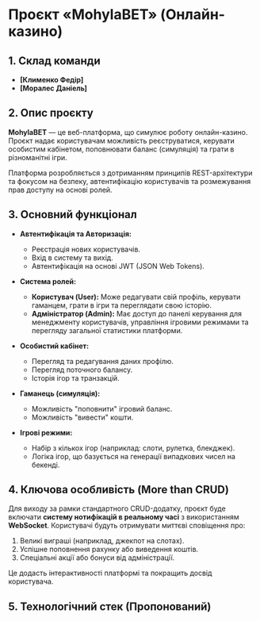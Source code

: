 # Проєкт «MohylaBET» (Онлайн-казино)

## 1. Склад команди

* **[Клименко Федір]** 
* **[Моралес Даніель]** 

## 2. Опис проєкту

**MohylaBET** — це веб-платформа, що симулює роботу онлайн-казино. Проєкт надає користувачам можливість реєструватися, керувати особистим кабінетом, поповнювати баланс (симуляція) та грати в різноманітні ігри.

Платформа розробляється з дотриманням принципів REST-архітектури та фокусом на безпеку, автентифікацію користувачів та розмежування прав доступу на основі ролей.

## 3. Основний функціонал

* **Автентифікація та Авторизація:**
    * Реєстрація нових користувачів.
    * Вхід в систему та вихід.
    * Автентифікація на основі JWT (JSON Web Tokens).

* **Система ролей:**
    * **Користувач (User):** Може редагувати свій профіль, керувати гаманцем, грати в ігри та переглядати свою історію.
    * **Адміністратор (Admin):** Має доступ до панелі керування для менеджменту користувачів, управління ігровими режимами та перегляду загальної статистики платформи.

* **Особистий кабінет:**
    * Перегляд та редагування даних профілю.
    * Перегляд поточного балансу.
    * Історія ігор та транзакцій.

* **Гаманець (симуляція):**
    * Можливість "поповнити" ігровий баланс.
    * Можливість "вивести" кошти.

* **Ігрові режими:**
    * Набір з кількох ігор (наприклад: слоти, рулетка, блекджек).
    * Логіка ігор, що базується на генерації випадкових чисел на бекенді.

## 4. Ключова особливість (More than CRUD)

Для виходу за рамки стандартного CRUD-додатку, проєкт буде включати **систему нотифікацій в реальному часі** з використанням **WebSocket**. Користувачі будуть отримувати миттєві сповіщення про:

1.  Великі виграші (наприклад, джекпот на слотах).
2.  Успішне поповнення рахунку або виведення коштів.
3.  Спеціальні акції або бонуси від адміністрації.

Це додасть інтерактивності платформі та покращить досвід користувача.

## 5. Технологічний стек (Пропонований)

